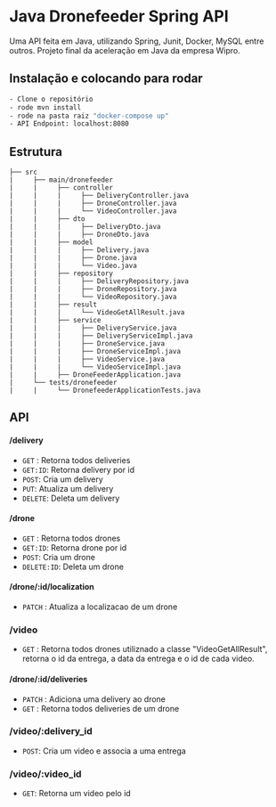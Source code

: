# Java Dronefeeder Spring API

Uma API feita em Java, utilizando Spring, Junit, Docker, MySQL entre outros.
Projeto final da aceleração em Java da empresa Wipro.

## Instalação e colocando para rodar
```bash
- Clone o repositório
- rode mvn install
- rode na pasta raiz "docker-compose up"
- API Endpoint: localhost:8080
```

## Estrutura
```
├── src
|     ├── main/dronefeeder
|     |     ├── controller
|     |     |     ├── DeliveryController.java 
|     |     |     ├── DroneController.java
|     |     |     └── VideoController.java
|     |     ├── dto
|     |     |     ├── DeliveryDto.java
|     |     |     ├── DroneDto.java
|     |     ├── model
|     |     |     ├── Delivery.java
|     |     |     ├── Drone.java
|     |     |     └── Video.java       
|     |     ├── repository
|     |     |     ├── DeliveryRepository.java
|     |     |     ├── DroneRepository.java
|     |     |     └── VideoRepository.java
|     |     ├── result
|     |     |     └── VideoGetAllResult.java
|     |     ├── service
|     |     |     ├── DeliveryService.java
|     |     |     ├── DeliveryServiceImpl.java
|     |     |     ├── DroneService.java
|     |     |     ├── DroneServiceImpl.java
|     |     |     ├── VideoService.java
|     |     |     └── VideoServiceImpl.java
|     |     ├── DroneFeederApplication.java
|     └── tests/dronefeeder
|     |     └── DronefeederApplicationTests.java

```

## API

#### /delivery
* `GET` : Retorna todos deliveries
* `GET:ID`: Retorna delivery por id
* `POST`: Cria um delivery
* `PUT`: Atualiza um delivery
* `DELETE`: Deleta um delivery

#### /drone
* `GET` : Retorna todos drones
* `GET:ID`: Retorna drone por id
* `POST`: Cria um drone
* `DELETE:ID`: Deleta um drone

#### /drone/:id/localization
* `PATCH` : Atualiza a localizacao de um drone

### /video
* `GET` : Retorna todos drones utiliznado a classe "VideoGetAllResult", retorna o id da entrega, a data da entrega e o id de cada video.

#### /drone/:id/deliveries
* `PATCH` : Adiciona uma delivery ao drone
* `GET` : Retorna todos deliveries de um drone

### /video/:delivery_id
* `POST`: Cria um video e associa a uma entrega

### /video/:video_id
* `GET`: Retorna um video pelo id




